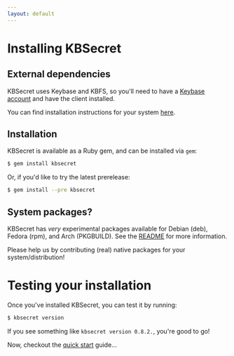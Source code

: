 ```yaml
---
layout: default
---
```


# Installing KBSecret

## External dependencies

KBSecret uses Keybase and KBFS, so you'll need to have a [Keybase account](https://keybase.io/)
and have the client installed.

You can find installation instructions for your system [here](https://keybase.io/download).

## Installation

KBSecret is available as a Ruby gem, and can be installed via `gem`:

```bash
$ gem install kbsecret
```

Or, if you'd like to try the latest prerelease:

```bash
$ gem install --pre kbsecret
```

## System packages?

KBSecret has *very* experimental packages available for Debian (deb), Fedora (rpm),
and Arch (PKGBUILD). See the [README](https://github.com/kbsecret/kbsecret/blob/master/README.md)
for more information.

Please help us by contributing (real) native packages for your system/distribution!

# Testing your installation

Once you've installed KBSecret, you can test it by running:

```bash
$ kbsecret version
```

If you see something like `kbsecret version 0.8.2.`, you're good to go!

Now, checkout the [quick start](quickstart) guide...
